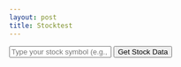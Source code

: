 ```yaml
---
layout: post
title: Stocktest
---
```


<div id="stock-container">
    <div id="stock-history"></div>
    <input type="text" id="user-input" placeholder="Type your stock symbol (e.g., TSLA)">
    <button id="send-button">Get Stock Data</button>
</div>

<script>
    document.addEventListener('DOMContentLoaded', (event) => {
        document.getElementById('send-button').addEventListener('click', getStockData);

        async function getStockData() {
            const userInput = document.getElementById('user-input').value.trim().toUpperCase();
            const stockHistory = document.getElementById('stock-history');

            // Display user's input
            stockHistory.innerHTML += `<div>User: ${userInput}</div>`;

            const controller = new AbortController();
            const signal = controller.signal;

            // Set a timeout to abort the fetch request
            const timeoutId = setTimeout(() => controller.abort(), 10000); // 10 seconds

            try {
                const response = await fetch(`https://stocktify.stu.nighthawkcodingsociety.com/api/stockdata?symbol=${userInput}`, {
                    method: 'GET',
                    signal: signal,
                    mode: 'cors'
                });

                const jsonData = await response.json();

                // Parse and display the stock data
                parseStockData(jsonData);

            } catch (error) {
                if (error.name === 'AbortError') {
                    stockHistory.innerHTML += `<div>Error: Request timed out</div>`;
                } else {
                    stockHistory.innerHTML += `<div>Error: ${error.message}</div>`;
                }
            } finally {
                clearTimeout(timeoutId);
            }
        }

        function parseStockData(jsonData) {
            const stockHistory = document.getElementById('stock-history');

            // Extract meta data
            const metaData = jsonData["Meta Data"];
            const symbol = metaData["2. Symbol"];
            const lastRefreshed = metaData["3. Last Refreshed"];

            stockHistory.innerHTML += `<div>Stock Symbol: ${symbol}</div>`;
            stockHistory.innerHTML += `<div>Last Refreshed: ${lastRefreshed}</div>`;

            // Extract time series data
            const timeSeries = jsonData["Time Series (Daily)"];
            for (const date in timeSeries) {
                const dailyData = timeSeries[date];
                const open = dailyData["1. open"];
                const high = dailyData["2. high"];
                const low = dailyData["3. low"];
                const close = dailyData["4. close"];
                const volume = dailyData["6. volume"];

                stockHistory.innerHTML += `<div>Date: ${date}</div>`;
                stockHistory.innerHTML += `<div>Open: ${open}</div>`;
                stockHistory.innerHTML += `<div>High: ${high}</div>`;
                stockHistory.innerHTML += `<div>Low: ${low}</div>`;
                stockHistory.innerHTML += `<div>Close: ${close}</div>`;
                stockHistory.innerHTML += `<div>Volume: ${volume}</div>`;
                stockHistory.innerHTML += `<hr>`; // Add a horizontal line for better separation
            }
        }
    });
</script>
